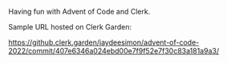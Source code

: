 Having fun with Advent of Code and Clerk.

Sample URL hosted on Clerk Garden:

https://github.clerk.garden/jaydeesimon/advent-of-code-2022/commit/407e6346a024ebd00e7f9f52e7f30c83a181a9a3/